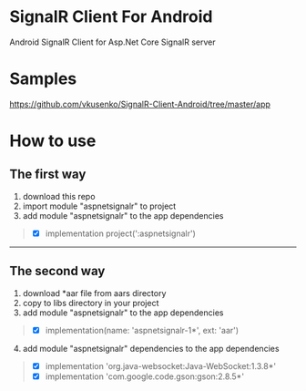 # SignalR Client For Android
Android SignalR Client for Asp.Net Core SignalR server
# Samples
https://github.com/vkusenko/SignalR-Client-Android/tree/master/app
# How to use
## The first way
1. download this repo
2. import module "aspnetsignalr" to project
3. add module "aspnetsignalr" to the app dependencies
 > - [x] implementation project(':aspnetsignalr')
----
## The second way
1. download *aar file from aars directory
2. copy to libs directory in your project
3. add module "aspnetsignalr" to the app dependencies
 > - [x] implementation(name: 'aspnetsignalr-1*', ext: 'aar')
4. add module "aspnetsignalr" dependencies to the app dependencies
 > - [x] implementation 'org.java-websocket:Java-WebSocket:1.3.8*'
 > - [x] implementation 'com.google.code.gson:gson:2.8.5*'
